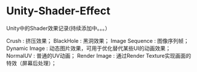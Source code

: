 # Unity-Shader-Effect
Unity中的Shader效果记录(持续添加中。。。）

Crush : 挤压效果；
BlackHole : 黑洞效果；
Image Sequence : 图像序列帧；
Dynamic Image : 动态图片效果，可用于优化替代某些UI的动画效果；
NormalUV : 普通的UV动画；
Render Image  :  通过Render Texture实现画面的特效（屏幕后处理）；
